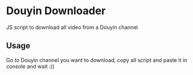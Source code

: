 # Douyin Downloader
JS script to download all video from a Douyin channel
## Usage
Go to Douyin channel you want to download, copy all script and paste it in console and wait :))

